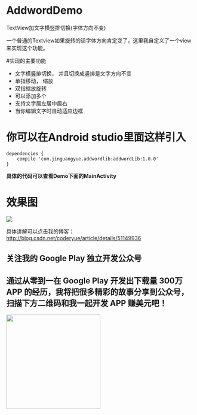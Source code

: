 # AddwordDemo
TextView加文字横竖排切换(字体方向不变)

一个普通的Textview如果旋转的话字体方向肯定变了，这里我自定义了一个view来实现这个功能。

#实现的主要功能
* 文字横竖排切换， 并且切换成竖排是文字方向不变
* 单指移动， 缩放
* 双指缩放旋转
* 可以添加多个
* 支持文字居左居中居右
* 当你编辑文字时自动适应边框

# 你可以在Android studio里面这样引入
```
dependencies {
    compile 'com.jinguangyue.addwordlib:addwordLib:1.0.0'
}
```

**具体的代码可以查看Demo下面的MainActivity**

# 效果图
![](https://github.com/jinguangyue/AddwordLib/blob/master/AddwordLib/screenshots/textview%E6%A8%AA%E7%AB%96.gif)

具体讲解可以点击我的博客：
http://blog.csdn.net/coderyue/article/details/51149936
</br>


## 关注我的 Google Play 独立开发公众号
## 通过从零到一在 Google Play 开发出下载量 300万 APP 的经历，我将把很多精彩的故事分享到公众号，扫描下方二维码和我一起开发 APP 赚美元吧！
<img src="https://img-blog.csdnimg.cn/20190221223739781.jpg" width="252" height="252">
